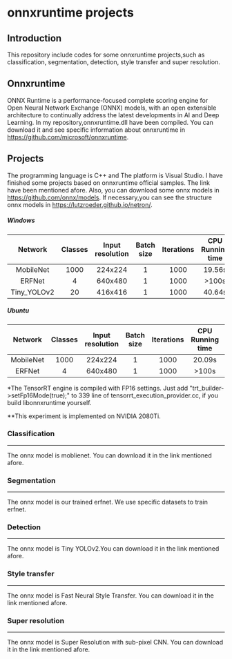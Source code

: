 # onnxruntime projects
## Introduction
This repository include codes for some onnxruntime projects,such as classification, segmentation, detection, style transfer and super resolution.
## Onnxruntime
ONNX Runtime is a performance-focused complete scoring engine for Open Neural Network Exchange (ONNX) models, with an open extensible architecture to continually address the latest developments in AI and Deep Learning. 
In my repository,onnxruntime.dll have been compiled. You can download it and see specific information about onnxruntime in https://github.com/microsoft/onnxruntime.

## Projects
The programming language is C++ and The platform is Visual Studio. I have finished some projects based on onnxruntime official samples. The link have been mentioned afore. Also, you can download some onnx models in https://github.com/onnx/models. If necessary,you can see the structure onnx models in https://lutzroeder.github.io/netron/.

##### Windows

|   Network   | Classes | Input resolution | Batch size | Iterations | CPU Running time | GPU Running time | TRT Running time* |
| :---------: | :-----: | :--------------: | :--------: | :--------: | :--------------: | :--------------: | :---------------: |
|  MobileNet  |  1000   |     224x224      |     1      |    1000    |      19.56s      |      4.15s       |       1.05s       |
|   ERFNet    |    4    |     640x480      |     1      |    1000    |      >100s       |      12.93s      |       5.6s        |
| Tiny_YOLOv2 |   20    |     416x416      |     1      |    1000    |      40.64s      |      2.97s       |       1.92s       |

##### Ubuntu

|  Network  | Classes | Input resolution | Batch size | Iterations | CPU Running time | GPU Running time | TRT Running time* |
| :-------: | :-----: | :--------------: | :--------: | :--------: | :--------------: | :--------------: | :---------------: |
| MobileNet |  1000   |     224x224      |     1      |    1000    |      20.09s      |      4.24s       |       0.79s       |
|  ERFNet   |    4    |     640x480      |     1      |    1000    |      >100s       |      13.56s      |       4.90s       |

*The TensorRT engine is compiled with FP16 settings. Just add "trt_builder->setFp16Mode(true);" to 339 line of tensorrt_execution_provider.cc, if you build libonnxruntime yourself.

**This experiment is implemented on NVIDIA 2080Ti.

### Classification
---
The onnx model is moblienet. You can download it in the link mentioned afore.
### Segmentation 
---
The onnx model is our trained erfnet. We use specific datasets to train erfnet.
### Detection
---
The onnx model is Tiny YOLOv2.You can download it in the link mentioned afore.
### Style transfer
---
The onnx model is Fast Neural Style Transfer. You can download it in the link mentioned afore.
### Super resolution
---
The onnx model is Super Resolution with sub-pixel CNN. You can download it in the link mentioned afore.
